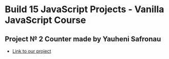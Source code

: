 # Build 15 JavaScript Projects - Vanilla JavaScript Course

## Project № 2 Counter made by Yauheni Safronau

- [Link to our project](https://ysafronau.github.io/counter)
